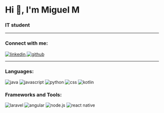 # Hi 👋, I'm Miguel M

### IT student

---

### Connect with me:

<a href="[https://www.linkedin.com/in/tu-perfil-linkedin](https://www.linkedin.com/in/antonio-miguel-martinez-martinez-86706626a/)" target="blank">
  <img align="center" src="https://img.shields.io/badge/-LinkedIn-%230077B5?style=flat&logo=linkedin&logoColor=white" alt="linkedin" />
</a>
<a href="https://github.com/tu-usuario-github" target="blank">
  <img align="center" src="https://img.shields.io/badge/-GitHub-%2312100E?style=flat&logo=github&logoColor=white" alt="github" />
</a>

---

### Languages:
<p align="left">
  <img src="https://img.shields.io/badge/-Java-%23ED8B00?style=flat-square&logo=java&logoColor=white" alt="java" />
  <img src="https://img.shields.io/badge/-JavaScript-%23F7DF1E?style=flat-square&logo=javascript&logoColor=black" alt="javascript" />
  <img src="https://img.shields.io/badge/-Python-%233776AB?style=flat-square&logo=python&logoColor=white" alt="python" />
  <img src="https://img.shields.io/badge/-CSS3-%231572B6?style=flat-square&logo=css3&logoColor=white" alt="css" />
  <img src="https://img.shields.io/badge/-Kotlin-%230095D5?style=flat-square&logo=kotlin&logoColor=white" alt="kotlin" />
</p>

### Frameworks and Tools:
<p align="left">
  <img src="https://img.shields.io/badge/-Laravel-%23FF2D20?style=flat-square&logo=laravel&logoColor=white" alt="laravel" />
  <img src="https://img.shields.io/badge/-Angular-%23DD0031?style=flat-square&logo=angular&logoColor=white" alt="angular" />
  <img src="https://img.shields.io/badge/-Node.js-%23339933?style=flat-square&logo=node.js&logoColor=white" alt="node.js" />
  <img src="https://img.shields.io/badge/-React%20Native-%2361DAFB?style=flat-square&logo=react&logoColor=black" alt="react native" />
</p>
